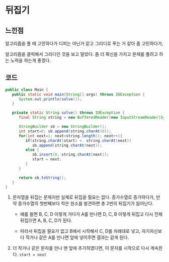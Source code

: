 # 뒤집기

## 느낀점 

알고리즘을 풀 때 고민하다가 디피는 아닌거 같고 그리디로 푸는 거 같아 좀 고민하다가, 

알고리즘을 클릭해서 그리디인 것을 보고 말았다. 좀 더 확신을 가지고 문제를 풀려고 하는 노력을 하는게 좋겠다.

## 코드

```java
public class Main {
   public static void main(String[] args) throws IOException {
      System.out.println(solve());
   }

   private static String solve() throws IOException {
      final String string = new BufferedReader(new InputStreamReader(System.in)).readLine();

      StringBuilder sb = new StringBuilder();
      int start=0; sb.append(string.charAt(0));
      for(int next=1; next<string.length(); next++){
         if(string.charAt(start) <  string.charAt(next))
            sb.append(string.charAt(next));
         else {
            sb.insert(0, string.charAt(next));
            start = next;
         }
      }

      return sb.toString();
   }
}
```

1. 문자열을 뒤집는 문제지만 실제로 뒤집을 필요는 없다. 증가수열로 증가하다가, 만약 증가수열의 첫번째보다 작은 원소를 발견하면 총 2번의 뒤집기가 잃어난다.

    * 예를 들면  B, C, D 이렇게 가다가 A를 만나면 D, C, B 이렇게 뒤집고 다시 전체 뒤집으면 A, B, C, D가 된다.
    
    * 따라서 뒤집을 필요가 없고 B에서 시작해서 C, D를 차례대로 넣고, 자기자신보다 작거나 같은 A를 만나면 앞에 넣어주면 결과는 같게 된다.
    
2. 더 작거나 같은 문자를 만나 맨 앞에 추가하였다면, 이 문자를 시작으로 다시 계속한다. `start = next`


